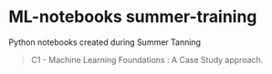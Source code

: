 # ML-notebooks summer-training
Python notebooks created during Summer Tanning

> C1 - Machine Learning Foundations : A Case Study approach.
